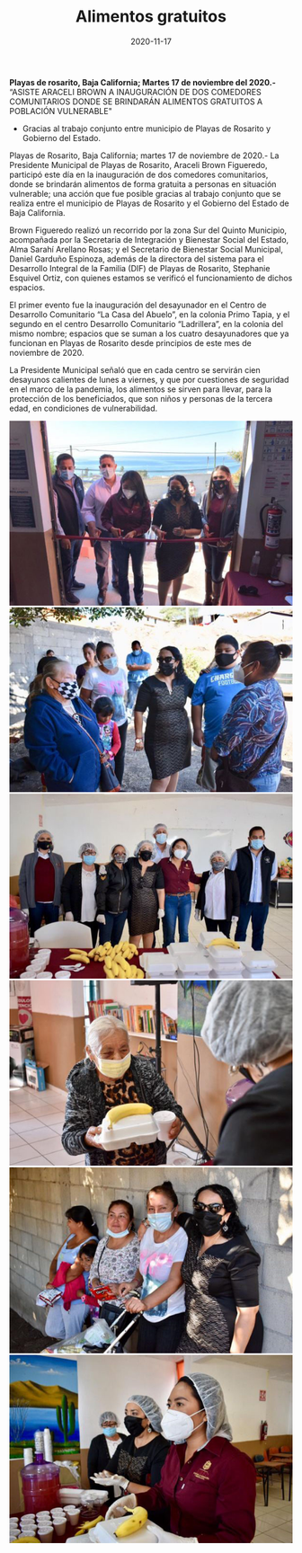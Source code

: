 ﻿---
layout: blog
title:  "Alimentos gratuitos"
date:   2020-11-17 
categories: rosarito 
permalink: /:categories/:title:output_ext
image: /img/cnr/alimentos-gratuitos.jpg
alt: "Rosarito Centro"
autor: "CNR Noticias - Canal 73"
---


**Playas de rosarito, Baja California;  Martes 17 de noviembre del 2020.-** “ASISTE ARACELI BROWN A INAUGURACIÓN DE DOS COMEDORES COMUNITARIOS DONDE SE BRINDARÁN ALIMENTOS GRATUITOS A POBLACIÓN VULNERABLE"


* Gracias al trabajo conjunto entre municipio de Playas de Rosarito y Gobierno del Estado.


Playas de Rosarito, Baja California; martes 17 de noviembre de 2020.- La Presidente Municipal de Playas de Rosarito, Araceli Brown Figueredo, participó este día en la inauguración de dos comedores comunitarios, donde se brindarán alimentos de forma gratuita a personas en situación vulnerable; una acción que fue posible gracias al trabajo conjunto que se realiza entre el municipio de Playas de Rosarito y el Gobierno del Estado de Baja California.


Brown Figueredo realizó un recorrido por la zona Sur del Quinto Municipio, acompañada por la Secretaria de Integración y Bienestar Social del Estado, Alma Sarahí Arellano Rosas; y el Secretario de Bienestar Social Municipal, Daniel Garduño Espinoza, además de la directora del sistema para el Desarrollo Integral de la Familia (DIF) de Playas de Rosarito, Stephanie Esquivel Ortiz, con quienes estamos se verificó el funcionamiento de dichos espacios.


El primer evento fue la inauguración del desayunador en el Centro de Desarrollo Comunitario “La Casa del Abuelo”, en la colonia Primo Tapia, y el segundo en el centro Desarrollo Comunitario “Ladrillera”, en la colonia del mismo nombre; espacios que se suman a los cuatro desayunadores que ya funcionan en Playas de Rosarito desde principios de este mes de noviembre de 2020.


La Presidente Municipal señaló que en cada centro se servirán cien desayunos calientes de lunes a viernes, y que por cuestiones de seguridad en el marco de la pandemia, los alimentos se sirven para llevar, para la protección de los beneficiados, que son niños y personas de la tercera edad, en condiciones de vulnerabilidad.

<div id="carouselExampleSlidesOnly" class="carousel slide" data-ride="carousel">
  <div class="carousel-inner">
    <div class="carousel-item active">
       <img class="d-block w-100" src="/img/cnr/alimentos-gratuitos.jpg" loading="lazy"  alt="Alimentos gratuitos">
    </div>  
    <div class="carousel-item">
       <img class="d-block w-100" src="/img/cnr/alimentos-gratuitos-2.jpg" loading="lazy"  alt="Alimentos gratuitos">
    </div>
    <div class="carousel-item">
       <img class="d-block w-100" src="/img/cnr/alimentos-gratuitos-3.jpg" loading="lazy"  alt="Alimentos gratuitos">
    </div>
    <div class="carousel-item">
       <img class="d-block w-100" src="/img/cnr/alimentos-gratuitos-4.jpg" loading="lazy"  alt="Alimentos gratuitos">
    </div>
    <div class="carousel-item">
       <img class="d-block w-100" src="/img/cnr/alimentos-gratuitos-5.jpg" loading="lazy"  alt="Alimentos gratuitos">
    </div>
    <div class="carousel-item">
       <img class="d-block w-100" src="/img/cnr/alimentos-gratuitos-6.jpg" loading="lazy"  alt="Alimentos gratuitos">
    </div>                   
  </div>
</div>